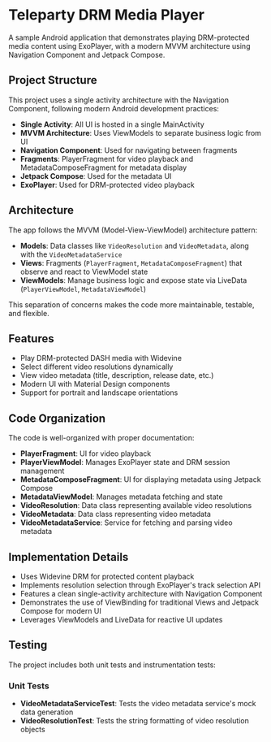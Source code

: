 # Teleparty DRM Media Player

A sample Android application that demonstrates playing DRM-protected media content using ExoPlayer, with a modern MVVM architecture using Navigation Component and Jetpack Compose.

## Project Structure

This project uses a single activity architecture with the Navigation Component, following modern Android development practices:

- **Single Activity**: All UI is hosted in a single MainActivity
- **MVVM Architecture**: Uses ViewModels to separate business logic from UI
- **Navigation Component**: Used for navigating between fragments
- **Fragments**: PlayerFragment for video playback and MetadataComposeFragment for metadata display
- **Jetpack Compose**: Used for the metadata UI
- **ExoPlayer**: Used for DRM-protected video playback

## Architecture

The app follows the MVVM (Model-View-ViewModel) architecture pattern:

- **Models**: Data classes like `VideoResolution` and `VideoMetadata`, along with the `VideoMetadataService`
- **Views**: Fragments (`PlayerFragment`, `MetadataComposeFragment`) that observe and react to ViewModel state
- **ViewModels**: Manage business logic and expose state via LiveData (`PlayerViewModel`, `MetadataViewModel`)

This separation of concerns makes the code more maintainable, testable, and flexible.

## Features

- Play DRM-protected DASH media with Widevine
- Select different video resolutions dynamically
- View video metadata (title, description, release date, etc.)
- Modern UI with Material Design components
- Support for portrait and landscape orientations

## Code Organization

The code is well-organized with proper documentation:

- **PlayerFragment**: UI for video playback
- **PlayerViewModel**: Manages ExoPlayer state and DRM session management
- **MetadataComposeFragment**: UI for displaying metadata using Jetpack Compose
- **MetadataViewModel**: Manages metadata fetching and state
- **VideoResolution**: Data class representing available video resolutions
- **VideoMetadata**: Data class representing video metadata
- **VideoMetadataService**: Service for fetching and parsing video metadata

## Implementation Details

- Uses Widevine DRM for protected content playback
- Implements resolution selection through ExoPlayer's track selection API
- Features a clean single-activity architecture with Navigation Component
- Demonstrates the use of ViewBinding for traditional Views and Jetpack Compose for modern UI
- Leverages ViewModels and LiveData for reactive UI updates

## Testing

The project includes both unit tests and instrumentation tests:

### Unit Tests
- **VideoMetadataServiceTest**: Tests the video metadata service's mock data generation
- **VideoResolutionTest**: Tests the string formatting of video resolution objects
